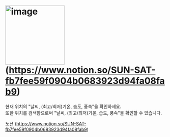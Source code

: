 # <img width="186" alt="image" src="https://user-images.githubusercontent.com/90032920/216487797-9da03891-07cc-49b2-abf4-7febe17c784b.png">(https://www.notion.so/SUN-SAT-fb7fee59f0904b0683923d94fa08fab9)

현재 위치의 "날씨, (최고/최저)기온, 습도, 풍속"을 확인하세요.\
또한 위치를 검색함으로써 "날씨, (최고/최저)기온, 습도, 풍속"을 확인할 수 있습니다.

노션 (https://www.notion.so/SUN-SAT-fb7fee59f0904b0683923d94fa08fab9)
